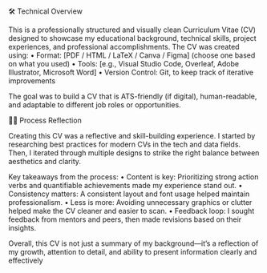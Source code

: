 🛠️ Technical Overview

This is a professionally structured and visually clean Curriculum Vitae (CV) designed to showcase my educational background, technical skills, project experiences, and professional accomplishments. The CV was created using:
	•	Format: [PDF / HTML / LaTeX / Canva / Figma] (choose one based on what you used)
	•	Tools: [e.g., Visual Studio Code, Overleaf, Adobe Illustrator, Microsoft Word]
	•	Version Control: Git, to keep track of iterative improvements

The goal was to build a CV that is ATS-friendly (if digital), human-readable, and adaptable to different job roles or opportunities.

✍🏽 Process Reflection

Creating this CV was a reflective and skill-building experience. I started by researching best practices for modern CVs in the tech and data fields. Then, I iterated through multiple designs to strike the right balance between aesthetics and clarity.

Key takeaways from the process:
	•	Content is key: Prioritizing strong action verbs and quantifiable achievements made my experience stand out.
	•	Consistency matters: A consistent layout and font usage helped maintain professionalism.
	•	Less is more: Avoiding unnecessary graphics or clutter helped make the CV cleaner and easier to scan.
	•	Feedback loop: I sought feedback from mentors and peers, then made revisions based on their insights.

Overall, this CV is not just a summary of my background—it’s a reflection of my growth, attention to detail, and ability to present information clearly and effectively
